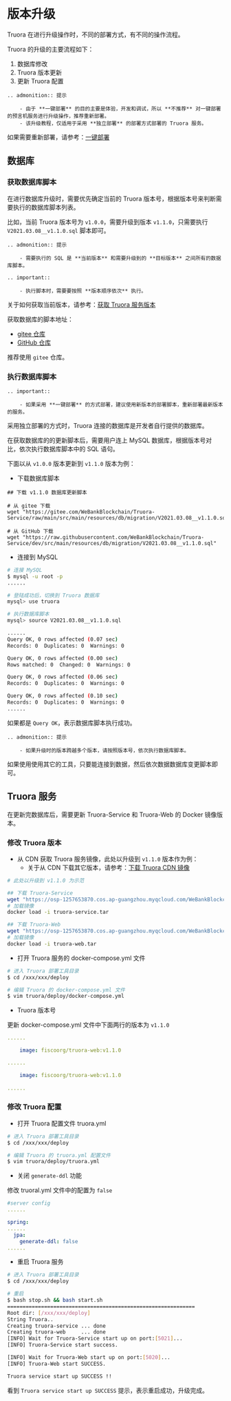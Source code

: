 # 版本升级
Truora 在进行升级操作时，不同的部署方式，有不同的操作流程。

Truora 的升级的主要流程如下：
1. 数据库修改
2. Truora 版本更新
3. 更新 Truora 配置

```eval_rst
.. admonition:: 提示

    - 由于 **一键部署** 的目的主要是体验，开发和调试，所以 **不推荐** 对一键部署的预言机服务进行升级操作，推荐重新部署。
    - 该升级教程，仅适用于采用 **独立部署** 的部署方式部署的 Truora 服务。
```

如果需要重新部署，请参考：[一键部署](./Truora-Install/docker-all.html)

## 数据库

### 获取数据库脚本

在进行数据库升级时，需要优先确定当前的 Truora 版本号，根据版本号来判断需要执行的数据库脚本列表。

比如，当前 Truora 版本号为 `v1.0.0`，需要升级到版本 `v1.1.0`，只需要执行 `V2021.03.08__v1.1.0.sql` 脚本即可。

```eval_rst
.. admonition:: 提示

    - 需要执行的 SQL 是 **当前版本** 和需要升级到的 **目标版本** 之间所有的数据库脚本。
```

```eval_rst
.. important::

    - 执行脚本时，需要要按照 **版本顺序依次** 执行。
```

关于如何获取当前版本，请参考：[获取 Truora 服务版本](./Truora-Service/interface.html#server_version)

获取数据库的脚本地址：

* [gitee 仓库](https://gitee.com/WeBankBlockchain/Truora-Service/tree/main/src/main/resources/db/migration)
* [GitHub 仓库](https://github.com/WeBankBlockchain/Truora-Service/tree/main/src/main/resources/db/migration)

推荐使用 `gitee` 仓库。

### 执行数据库脚本

```eval_rst
.. important::

    - 如果采用 **一键部署** 的方式部署，建议使用新版本的部署脚本，重新部署最新版本的服务。
```

采用独立部署的方式时，Truora 连接的数据库是开发者自行提供的数据库。

在获取数据库的的更新脚本后，需要用户连上 MySQL 数据库，根据版本号对比，依次执行数据库脚本中的 SQL 语句。

下面以从 `v1.0.0` 版本更新到 `v1.1.0` 版本为例：

* 下载数据库脚本

```
## 下载 v1.1.0 数据库更新脚本

# 从 gitee 下载
wget "https://gitee.com/WeBankBlockchain/Truora-Service/raw/main/src/main/resources/db/migration/V2021.03.08__v1.1.0.sql"

# 从 GitHub 下载
wget "https://raw.githubusercontent.com/WeBankBlockchain/Truora-Service/dev/src/main/resources/db/migration/V2021.03.08__v1.1.0.sql"
```

* 连接到 MySQL
 
```Bash
# 连接 MySQL
$ mysql -u root -p 
......

# 登陆成功后，切换到 Truora 数据库
mysql> use truora

# 执行数据库脚本
mysql> source V2021.03.08__v1.1.0.sql

......
Query OK, 0 rows affected (0.07 sec)
Records: 0  Duplicates: 0  Warnings: 0

Query OK, 0 rows affected (0.00 sec)
Rows matched: 0  Changed: 0  Warnings: 0

Query OK, 0 rows affected (0.06 sec)
Records: 0  Duplicates: 0  Warnings: 0

Query OK, 0 rows affected (0.10 sec)
Records: 0  Duplicates: 0  Warnings: 0
......
```

如果都是 `Query OK`，表示数据库脚本执行成功。

```eval_rst
.. admonition:: 提示

    - 如果升级时的版本跨越多个版本，请按照版本号，依次执行数据库脚本。
```

如果使用使用其它的工具，只要能连接到数据，然后依次数据数据库变更脚本即可。

## Truora 服务

在更新完数据库后，需要更新 Truora-Service 和 Truora-Web 的 Docker 镜像版本。


### 修改 Truora 版本
* 从 CDN 获取 Truora 服务镜像，此处以升级到 `v1.1.0` 版本作为例：
    * 关于从 CDN 下载其它版本，请参考：[下载 Truora CDN 镜像](./Truora-Install/appendix.html#truora)

```Bash
# 此处以升级到 v1.1.0 为示范

## 下载 Truora-Service
wget "https://osp-1257653870.cos.ap-guangzhou.myqcloud.com/WeBankBlockchain/Truora/docker/truora/truora-service-v1.1.0.tar" -O truora-service.tar
# 加载镜像
docker load -i truora-service.tar

## 下载 Truora-Web
wget "https://osp-1257653870.cos.ap-guangzhou.myqcloud.com/WeBankBlockchain/Truora/docker/truora/truora-web-v1.1.0.tar" -O truora-web.tar
# 加载镜像
docker load -i truora-web.tar
```


* 打开 Truora 服务的 docker-compose.yml 文件

```Bash
# 进入 Truora 部署工具目录
$ cd /xxx/xxx/deploy

# 编辑 Truora 的 docker-compose.yml 文件
$ vim truora/deploy/docker-compose.yml
```

*  Truora 版本号

更新 docker-compose.yml 文件中下面两行的版本为 `v1.1.0`

```Yaml
......

    image: fiscoorg/truora-web:v1.1.0

......

    image: fiscoorg/truora-web:v1.1.0
    
......
```

### 修改 Truora 配置

* 打开 Truora 配置文件 truora.yml

```Bash
# 进入 Truora 部署工具目录
$ cd /xxx/xxx/deploy

# 编辑 Truora 的 truora.yml 配置文件
$ vim truora/deploy/truora.yml
```

* 关闭 `generate-ddl` 功能

修改 truoral.yml 文件中的配置为 `false`


```Yaml
#server config
......

spring:
......
  jpa:
    generate-ddl: false
......
```

* 重启 Truora 服务

```Bash
# 进入 Truora 部署工具目录
$ cd /xxx/xxx/deploy

# 重启
$ bash stop.sh && bash start.sh
=============================================================
Root dir: [/xxx/xxx/deploy]
String Truora..
Creating truora-service ... done
Creating truora-web     ... done
[INFO] Wait for Truora-Service start up on port:[5021]...
[INFO] Truora-Service start success.

[INFO] Wait for Truora-Web start up on port:[5020]...
[INFO] Truora-Web start SUCCESS.

Truora service start up SUCCESS !!
```

看到 `Truora service start up SUCCESS` 提示，表示重启成功，升级完成。